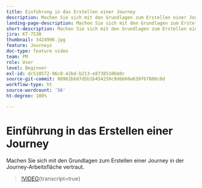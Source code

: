 ```yaml
---
title: Einführung in das Erstellen einer Journey
description: Machen Sie sich mit den Grundlagen zum Erstellen einer Journey in der Journey-Arbeitsfläche vertraut.
landing-page-description: Machen Sie sich mit den Grundlagen zum Erstellen einer Journey in der Journey-Arbeitsfläche vertraut.
short-description: Machen Sie sich mit den Grundlagen zum Erstellen einer Journey in der Journey-Arbeitsfläche vertraut.
jira: KT-7530
thumbnail: 3424996.jpg
feature: Journeys
doc-type: feature video
team: PM
role: User
level: Beginner
exl-id: dc510572-96c8-42bd-b213-e8738510bb0c
source-git-commit: 86962bb87d5b1b454259c9d6b60a639f67808c0d
workflow-type: ht
source-wordcount: '56'
ht-degree: 100%

---
```


# Einführung in das Erstellen einer Journey

Machen Sie sich mit den Grundlagen zum Erstellen einer Journey in der Journey-Arbeitsfläche vertraut.

>[!VIDEO](https://video.tv.adobe.com/v/3424996?quality=12&learn=on){transcript=true}
